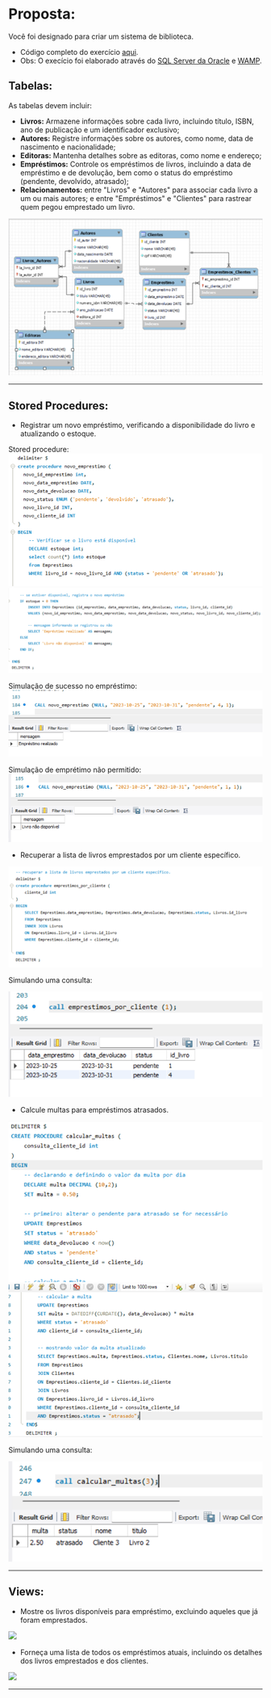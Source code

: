 <h1>Proposta:</h1>

Você foi designado para criar um sistema de biblioteca.

* Código completo do exercício [aqui](https://github.com/thaisconto/Curso-ADS/blob/main/Bando_Dados/Lista_Biblioteca/sql.sql).
* Obs: O execício foi elaborado através do [SQL Server da Oracle](https://dev.mysql.com/doc/) e [WAMP](https://sourceforge.net/projects/wampserver/).

<h2>Tabelas:</h2>

As tabelas devem incluir: 

* **Livros:** Armazene informações sobre cada livro, incluindo título, ISBN, ano de publicação e um identificador exclusivo;
* **Autores:** Registre informações sobre os autores, como nome, data de nascimento e nacionalidade;
* **Editoras:** Mantenha detalhes sobre as editoras, como nome e endereço;
* **Empréstimos:** Controle os empréstimos de livros, incluindo a data de empréstimo e de devolução, bem como o status do empréstimo (pendente, devolvido, atrasado);
* **Relacionamentos:** entre "Livros" e "Autores" para associar cada livro a um ou mais autores; e entre "Empréstimos" e "Clientes" para rastrear quem pegou emprestado um livro.

<img src = modelo_logico.png>

----------------------------------------------------------------

<h2>Stored Procedures:</h2>

* Registrar um novo empréstimo, verificando a disponibilidade do livro e atualizando o estoque.

Stored procedure:
<img src = stored_procedure_1_1.png>
<img src = stored_procedure_1_2.png>

Simulação de sucesso no empréstimo:
<img src = print_emprestimo_sucesso.png>

Simulação de emprétimo não permitido:
<img src = print_emprestimo_nao_sucesso.png>


* Recuperar a lista de livros emprestados por um cliente específico.

<img src = stored_procedure_2_1.png>

Simulando uma consulta:

<img src = stored_procedure_2_2.png>


* Calcule multas para empréstimos atrasados.

<img src = stored_procedure_3_1.png>
<img src = stored_procedure_3_2.png>

Simulando uma consulta:

<img src = stored_procedure_3_3.png>

----------------------------------------------------------------

<h2>Views:</h2>

* Mostre os livros disponíveis para empréstimo, excluindo aqueles que já foram emprestados.

<img src = view_1.png>

* Forneça uma lista de todos os empréstimos atuais, incluindo os detalhes dos livros emprestados e dos clientes.

<img src = view_2.png>

------------------------------------------------

